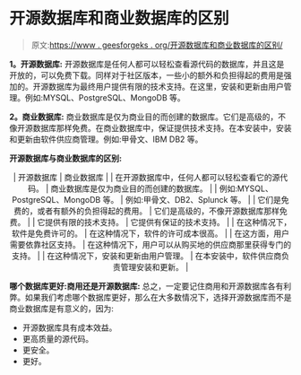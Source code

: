 # 开源数据库和商业数据库的区别

> 原文:[https://www . geesforgeks . org/开源数据库和商业数据库的区别/](https://www.geeksforgeeks.org/difference-between-open-source-database-and-commercial-database/)

**1。开源数据库:**
开源数据库是任何人都可以轻松查看源代码的数据库，并且这是开放的，可以免费下载。同样对于社区版本，一些小的额外和负担得起的费用是强加的。开源数据库为最终用户提供有限的技术支持。在这里，安装和更新由用户管理。例如:MYSQL、PostgreSQL、MongoDB 等。

**2。商业数据库:**
商业数据库是仅为商业目的而创建的数据库。它们是高级的，不像开源数据库那样免费。在商业数据库中，保证提供技术支持。在本安装中，安装和更新由软件供应商管理。例如:甲骨文、IBM DB2 等。

**开源数据库与商业数据库的区别:**

<center>

| 开源数据库 | 商业数据库 |
| 在开源数据库中，任何人都可以轻松查看它的源代码。 | 商业数据库是仅为商业目的而创建的数据库。 |
| 例如:MYSQL、PostgreSQL、MongoDB 等。 | 例如:甲骨文、DB2、Splunck 等。 |
| 它们是免费的，或者有额外的负担得起的费用。 | 它们是高级的，不像开源数据库那样免费。 |
| 它提供有限的技术支持。 | 它提供有保证的技术支持。 |
| 在这种情况下，软件是免费许可的。 | 在这种情况下，软件的许可成本很高。 |
| 在这方面，用户需要依靠社区支持。 | 在这种情况下，用户可以从购买地的供应商那里获得专门的支持。 |
| 在这种情况下，安装和更新由用户管理。 | 在本安装中，软件供应商负责管理安装和更新。 |

</center>

**哪个数据库更好:商用还是开源数据库:**
总之，一定要记住商用和开源数据库各有利弊。如果我们考虑哪个数据库更好，那么在大多数情况下，选择开源数据库而不是商业数据库是有意义的，因为:

*   开源数据库具有成本效益。
*   更高质量的源代码。
*   更安全。
*   更好。